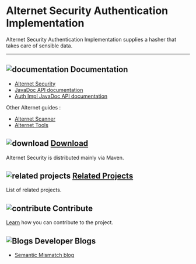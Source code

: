 # Alternet Security Authentication Implementation

Alternet Security Authentication Implementation supplies
a hasher that takes care of sensible data.

---

## ![documentation](../images/docs.png) Documentation

* [Alternet Security](../security/security.html)
* [JavaDoc API documentation](../security/apidocs/index.html)
* [Auth Impl JavaDoc API documentation](apidocs/index.html)

Other Alternet guides :

* [Alternet Scanner](../scanner/scanner.html)
* [Alternet Tools](../tools/tools.html)

## ![download](../images/download.png) [Download](../download.html)

Alternet Security is distributed mainly via Maven.


## ![related projects](../images/connect.png) [Related Projects](../related.html)

List of related projects.


## ![contribute](../images/settings.png) Contribute

[Learn](../contribute.html) how you can contribute to the project.


## ![Blogs](../images/blog2.png) Developer Blogs

* [Semantic Mismatch blog](http://semantic-mismatch.blogspot.fr/)


